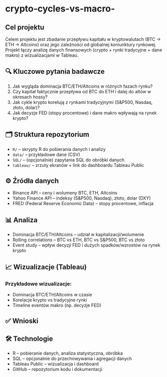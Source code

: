 # crypto-cycles-vs-macro-

## Cel projektu
Celem projektu jest zbadanie przepływu kapitału w kryptowalutach (BTC → ETH → Altcoins) oraz jego zależności od globalnej koniunktury rynkowej.  
Projekt łączy analizę danych finansowych (crypto + rynki tradycyjne + dane makro) z wizualizacjami w Tableau.

## 🔍 Kluczowe pytania badawcze
1. Jak wygląda dominacja BTC/ETH/Altcoins w różnych fazach rynku?
2. Czy kapitał faktycznie przepływa od BTC do ETH i dalej do altów w okresach hossy?
3. Jak cykle krypto korelują z rynkami tradycyjnymi (S&P500, Nasdaq, złoto, dolar)?
4. Jak decyzje FED (stopy procentowe) i dane makro wpływają na rynek krypto?

## 🗂️ Struktura repozytorium
- `R/` – skrypty R do pobierania danych i analizy
- `data/` – przykładowe dane (CSV)
- `SQL/` – (opcjonalnie) zapytania SQL do obróbki danych
- `tableau/` – zrzuty ekranów + link do dashboardu Tableau Public

## ⚙️ Źródła danych
- Binance API – ceny i wolumeny BTC, ETH, Altcoins  
- Yahoo Finance API – indeksy (S&P500, Nasdaq), złoto, dolar (DXY)  
- FRED (Federal Reserve Economic Data) – stopy procentowe, inflacja  

## 📊 Analiza
- Dominacja BTC/ETH/Altcoins – udział w kapitalizacji/wolumenie  
- Rolling correlations – BTC vs ETH, BTC vs S&P500, BTC vs złoto  
- Event study – wpływ decyzji FED i dużych spadków/wzrostów na rynek krypto

## 📈 Wizualizacje (Tableau)

### Przykładowe wizualizacje:
- Dominacja BTC/ETH/Altcoins w czasie  
- Korelacje krypto vs tradycyjne rynki  
- Timeline eventów makro (np. decyzje FED)  

## ✅ Wnioski

## 🛠️ Technologie
- R – pobieranie danych, analiza statystyczna, obróbka  
- SQL – opcjonalnie do przechowywania i agregacji danych  
- Tableau Public – wizualizacja i dashboard  
- GitHub – repozytorium kodu i dokumentacji  


